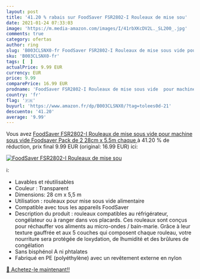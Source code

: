 ```yaml
---
layout: post
title: '41.20 % rabais sur FoodSaver FSR2802-I Rouleaux de mise sou'
date: 2021-01-24 07:33:03
image: 'https://m.media-amazon.com/images/I/41rbXKcDV2L._SL200_.jpg'
comments: true
category: ofertas
author: ring
slug: 'B003CLSNX0-fr FoodSaver FSR2802-I Rouleaux de mise sous vide pour...'
sku: 'B003CLSNX0-fr'
tags: [  ]
actualPrice: 9.99 EUR
currency: EUR
price: 9.99
comparePrice: 16.99 EUR
prodname: 'FoodSaver FSR2802-I Rouleaux de mise sous vide  pour machine sous vide Foodsaver  Pack de 2  28cm x 5.5m chaque '
country: 'fr'
flag: '🇫🇷'
buyurl: 'https://www.amazon.fr/dp/B003CLSNX0/?tag=tolees0d-21'
descuento: '41.20'
average: '9.99'
---
```


Vous avez [FoodSaver FSR2802-I Rouleaux de mise sous vide  pour machine sous vide Foodsaver  Pack de 2  28cm x 5.5m chaque ](https://www.amazon.fr/dp/B003CLSNX0/?tag=tolees0d-21)  à  41.20 % de réduction, prix final  9.99 EUR (original: 16.99 EUR) ici:

[![FoodSaver FSR2802-I Rouleaux de mise sou](https://m.media-amazon.com/images/I/41rbXKcDV2L._SL200_.jpg)](https://www.amazon.fr/dp/B003CLSNX0/?tag=tolees0d-21)

ℹ️:

- Lavables et réutilisables
- Couleur : Transparent
- Dimensions: 28 cm x 5,5 m
- Utilisation : rouleaux pour mise sous vide alimentaire
- Compatible avec tous les appareils FoodSaver
- Description du produit : rouleaux compatibles au réfrigérateur, congélateur ou à ranger dans vos placards. Ces rouleaux sont conçus pour réchauffer vos aliments au micro-ondes / bain-marie. Grâce à leur texture gauffrée et aux 5 couches qui composent chaque rouleau, votre nourriture sera protégée de loxydation, de lhumidité et des brûlures de congélation
- Sans bisphénol A ni phtalates
- Fabriqué en PE (polyéthylène) avec un revêtement externe en nylon

[🛒 Achetez-le maintenant!!](https://www.amazon.fr/dp/B003CLSNX0/?tag=tolees0d-21)
